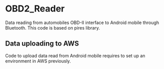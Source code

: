 # OBD2_Reader
Data reading from automobiles OBD-II interface to Android mobile through Bluetooth. This code is based on pires library.

## Data uploading to AWS
Code to upload data read from Android mobile requires to set up an environment in AWS previously.
